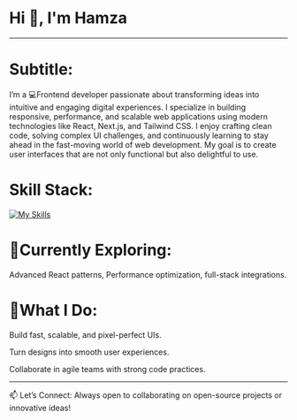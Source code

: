 # Hi 👋, I'm Hamza
---
# Subtitle:
I’m a 💻Frontend developer passionate about transforming ideas into intuitive and engaging digital experiences. I specialize in building responsive, performance, and scalable web applications using modern technologies like React, Next.js, and Tailwind CSS. I enjoy crafting clean code, solving complex UI challenges, and continuously learning to stay ahead in the fast-moving world of web development. My goal is to create user interfaces that are not only functional but also delightful to use.


# Skill Stack:
[![My Skills](https://skillicons.dev/icons?i=java,html,css,git,nodejs,tailwind,js,bootstrap,react,github)](https://skillicons.dev)

# 🌱Currently Exploring: 
Advanced React patterns, 
Performance optimization,
full-stack integrations.

# 🚀What I Do:

Build fast, scalable, and pixel-perfect UIs.

Turn designs into smooth user experiences.

Collaborate in agile teams with strong code practices.

---
📫 Let’s Connect: Always open to collaborating on open-source projects or innovative ideas!
